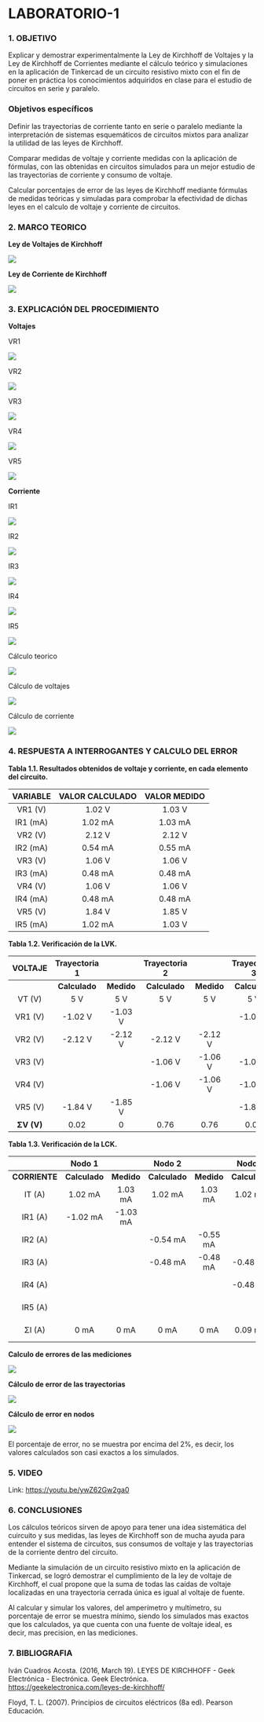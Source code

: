 # LABORATORIO-1

### 1. OBJETIVO

Explicar y demostrar experimentalmente la Ley de Kirchhoff de Voltajes y la Ley de Kirchhoff de Corrientes mediante el cálculo teórico y simulaciones en la aplicación de Tinkercad de un circuito resistivo mixto con el fin de poner en práctica los conocimientos adquiridos en clase para el estudio de circuitos en serie y paralelo.

### Objetivos específicos

Definir las trayectorias de corriente tanto en serie o paralelo mediante la interpretación de sistemas esquemáticos de circuitos mixtos para analizar la utilidad de las leyes de Kirchhoff.

Comparar medidas de voltaje y corriente medidas con la aplicación de fórmulas, con las obtenidas en circuitos simulados para un mejor estudio de las trayectorias de corriente y consumo de voltaje.

Calcular porcentajes de error de las leyes de Kirchhoff mediante fórmulas de medidas teóricas y simuladas para comprobar la efectividad de dichas leyes en el calculo de voltaje y corriente de circuitos. 

### 2. MARCO TEORICO

**Ley de Voltajes de Kirchhoff**

![](https://github.com/melaniegutierrez/LABORATORIO-1/blob/main/LEY%20DE%20VOLTAJE%20DE%20KIRCHHOFF.jpeg)

**Ley de Corriente de Kirchhoff**

![](https://github.com/melaniegutierrez/LABORATORIO-1/blob/main/LEY%20DE%20LAS%20CORRIENTES%20DE%20KIRCHHOFF.jpeg)

### 3. EXPLICACIÓN DEL PROCEDIMIENTO

**Voltajes**

VR1

![](https://github.com/melaniegutierrez/CAP-LAB-1/blob/main/vr1.png)

VR2

![](https://github.com/melaniegutierrez/CAP-LAB-1/blob/main/vr2.png)

VR3

![](https://github.com/melaniegutierrez/CAP-LAB-1/blob/main/vr3.png)

VR4

![](https://github.com/melaniegutierrez/CAP-LAB-1/blob/main/vr4.png)

VR5

![](https://github.com/melaniegutierrez/CAP-LAB-1/blob/main/vr5.png)

**Corriente**

IR1

![](https://github.com/melaniegutierrez/CAP-LAB-1/blob/main/ir1.png)

IR2

![](https://github.com/melaniegutierrez/CAP-LAB-1/blob/main/ir2.png)

IR3

![](https://github.com/melaniegutierrez/CAP-LAB-1/blob/main/ir3.png)

IR4

![](https://github.com/melaniegutierrez/CAP-LAB-1/blob/main/ir4.png)

IR5

![](https://github.com/melaniegutierrez/CAP-LAB-1/blob/main/ir5.png)

Cálculo teorico 

![](https://github.com/melaniegutierrez/CAP-LAB-1/blob/main/C1.png)

Cálculo de voltajes

![](https://github.com/melaniegutierrez/CAP-LAB-1/blob/main/C2.png)

Cálculo de corriente

![](https://github.com/melaniegutierrez/CAP-LAB-1/blob/main/C3.png)

### 4. RESPUESTA A INTERROGANTES Y CALCULO DEL ERROR

**Tabla 1.1. Resultados obtenidos de voltaje y corriente, en cada elemento del circuito.**

| **VARIABLE** | **VALOR CALCULADO** | **VALOR MEDIDO** |
| :-------------: | :-------------: | :-------------: | 
| VR1 (V)  |        1.02 V          |      1.03 V           |
| IR1 (mA)  |       1.02 mA       |     1.03 mA            |
| VR2 (V)  |        2.12 V  |      2.12 V            |
| IR2 (mA)  |       0.54 mA          |     0.55 mA           |
| VR3 (V)  |        1.06 V     |     1.06 V            |
| IR3 (mA)  |       0.48 mA  |    0.48 mA           |
| VR4 (V)  |        1.06 V       |      1.06 V           |
| IR4 (mA)  |       0.48 mA        |    0.48 mA           |
| VR5 (V)  |        1.84 V       |       1.85 V          |
| IR5 (mA)  |       1.02 mA        |     1.03 V            |

**Tabla 1.2. Verificación de la LVK.**

|  **VOLTAJE**  | **Trayectoria 1**     | | **Trayectoria 2** | | **Trayectoria 3** | |
| :----------: | :----------: |:---------:| :-----------: |:-----------: |:--------:| :-----------: |
|  |**Calculado**| **Medido** |**Calculado**| **Medido** |**Calculado**| **Medido** |
| VT (V)  |   5 V   | 5 V   |  5 V  |  5 V   |  5 V    |  5 V    |
| VR1 (V) | -1.02 V | -1.03 V|    |     |-1.02 V  |-1.03 V      |
| VR2 (V) | -2.12 V| -2.12 V| -2.12 V| -2.12 V|      |      |
| VR3 (V) |   |       | -1.06 V |-1.06 V| -1.06 V | -1.06 V    |
| VR4 (V) |   |       | -1.06 V|-1.06 V| -1.06 V | -1.06 V   |
| VR5 (V) |-1.84 V| -1.85 V|     |     |  -1.84 V| -1.85 V |
|  **ΣV (V)** | 0.02  | 0      |0.76  |0.76 |0.02      |0      |

**Tabla 1.3. Verificación de la LCK.**

|  | **Nodo 1** | | **Nodo 2** | | **Nodo 3** | | **Nodo 4** | | **Nodo 5** | |
| :----------: | :----------: |:-------:| :----------: |:----------: |:-------:| :----------: | :----------: |:----------: |:-------:| :----------: |
|**CORRIENTE**|**Calculado**| **Medido** |**Calculado**|**Medido**|**Calculado**|**Medido**|**Calculado**|**Medido**|**Calculado**|**Medido**|
| IT (A)  | 1.02 mA| 1.03 mA|1.02 mA| 1.03 mA|1.02 mA| 1.03 mA|1.02 mA| 1.03 mA|1.02 mA| 1.03 mA|
| IR1 (A) |-1.02 mA| -1.03 mA|   |    |    |   |   |   |   |   |
| IR2 (A) |    |     |-0.54 mA|-0.55 mA|    |       |-0.54 mA|-0.55 mA|     |    |
| IR3 (A) |    |     |-0.48 mA|-0.48 mA|-0.48 mA|-0.48 mA|    |      |     |     |
| IR4 (A) |    |     |     |      |-0.48 mA|-0.48 mA| -0.48 mA|-0.48 mA|   |     |
| IR5 (A) |    |     |     |      |     |   |    |    |-1.02 mA| -1.03 mA|
|  ΣI (A) |0 mA| 0 mA|0 mA| 0 mA|0.09 mA|0.09 mA|0 mA| 0 mA|0 mA| 0 mA|

**Calculo de errores de las mediciones**

![](https://github.com/melaniegutierrez/CAP-LAB-1/blob/main/e1.png)

**Cálculo de error de las trayectorias**

![](https://github.com/melaniegutierrez/CAP-LAB-1/blob/main/e2.png)

**Cálculo de error en nodos**

![](https://github.com/melaniegutierrez/CAP-LAB-1/blob/main/e3.png)

El porcentaje de error, no se muestra por encima del 2%, es decir, los valores calculados son casi exactos a los simulados.

### 5. VIDEO

Link: https://youtu.be/ywZ62Gw2ga0

### 6. CONCLUSIONES

Los cálculos teóricos sirven de apoyo para tener una idea sistemática del cuircuito y sus medidas, las leyes de Kirchhoff son de mucha ayuda para entender el sistema de circuitos, sus consumos de voltaje y las trayectorias de la corriente dentro del circuito.

Mediante la simulación de un circuito resistivo mixto en la aplicación de Tinkercad, se logró demostrar el cumplimiento de la ley de voltaje de Kirchhoff, el cual propone que la suma de todas las caídas de voltaje localizadas en una trayectoria cerrada única es igual al voltaje de fuente.

Al calcular y simular los valores, del amperímetro y multímetro, su porcentaje de error se muestra mínimo, siendo los simulados mas exactos que los calculados, ya que cuenta con una fuente de voltaje ideal, es decir, mas precision, en las mediciones.

### 7. BIBLIOGRAFIA

Iván Cuadros Acosta. (2016, March 19). LEYES DE KIRCHHOFF - Geek Electrónica - Electrónica. Geek Electrónica. https://geekelectronica.com/leyes-de-kirchhoff/

Floyd, T. L. (2007). Principios de circuitos eléctricos (8a ed). Pearson Educación.

‌



